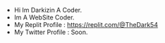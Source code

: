 - Hi Im Darkizin A Coder.
- Im A WebSite Coder.
- My Replit Profile : https://replit.com/@TheDark54
- My Twitter Profile : Soon.
